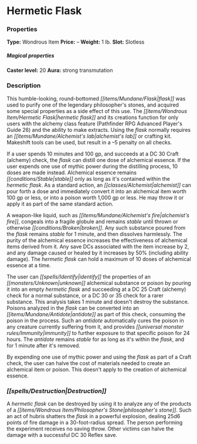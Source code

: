 ﻿---
Title: "Hermetic Flask"
Type: "Wondrous Item"
Price: "–"
Weight: "1 lb."
Slot: "Slotless"
Caster level: "20"
Aura: "strong transmutation"
Description: |
  "This humble-looking, round-bottomed flask was used to purify one of the legendary _philosopher's stones_, and acquired some special properties as a side effect of this use. The _hermetic flask_ and its creations function for only users with the alchemy class feature (_Pathfinder RPG Advanced Player's Guide_ 26) and the ability to make extracts. Using the flask normally requires an alchemist's lab or crafting kit. Makeshift tools can be used, but result in a –5 penalty on all checks.
  If a user spends 10 minutes and 100 gp, and succeeds at a DC 30 Craft (alchemy) check, the flask can distill one dose of alchemical essence. If the user expends one use of mythic power during the distilling process, 10 doses are made instead. Alchemical essence remains stable only as long as it's contained within the _hermetic flask_. As a standard action, an alchemist can pour forth a dose and immediately convert it into an alchemical item worth 100 gp or less, or into a poison worth 1,000 gp or less. He may throw it or apply it as part of the same standard action.
  A weapon-like liquid, such as alchemist's fire, congeals into a fragile globule and remains stable until thrown or otherwise broken. Any such substance poured from the flask remains stable for 1 minute, and then dissolves harmlessly. The purity of the alchemical essence increases the effectiveness of alchemical items derived from it. Any save DCs associated with the item increase by 2, and any damage caused or healed by it increases by 50% (including ability damage). The _hermetic flask_ can hold a maximum of 10 doses of alchemical essence at a time.
  The user can identify the properties of an unknown alchemical substance or poison by pouring it into an empty _hermetic flask_ and succeeding at a DC 25 Craft (alchemy) check for a normal substance, or a DC 30 or 35 check for a rarer substance. This analysis takes 1 minute and doesn't destroy the substance. Poisons analyzed in the flask can be converted into an antidote as part of this check, consuming the poison in the process. Such an antidote automatically cures the poison in any creature currently suffering from it, and provides immunity to further exposure to that specific poison for 24 hours. The antidote remains stable for as long as it's within the flask, and for 1 minute after it's removed.
  By expending one use of mythic power and using the flask as part of a Craft check, the user can halve the cost of materials needed to create an alchemical item or poison. This doesn't apply to the creation of alchemical essence."
Destruction: |
  "A _hermetic flask_ can be destroyed by using it to analyze any of the products of a _philosopher's stone_. Such an act of hubris shatters the flask in a powerful explosion, dealing 25d6 points of fire damage in a 30-foot-radius spread. The person performing the experiment receives no saving throw. Other victims can halve the damage with a successful DC 30 Reflex save."
Sources: "['Mythic Adventures']"
---

# Hermetic Flask

### Properties

**Type:** Wondrous Item **Price:** – **Weight:** 1 lb. **Slot:** Slotless

##### Magical properties

**Caster level:** 20 **Aura:** strong transmutation

### Description

This humble-looking, round-bottomed _[[items/Mundane/Flask|flask]]_ was used to purify one of the legendary philosopher's stones, and acquired some special properties as a side effect of this use. The _[[items/Wondrous Item/Hermetic Flask|hermetic flask]]_ and its creations function for only users with the alchemy class feature (Pathfinder RPG Advanced Player's Guide 26) and the ability to make extracts. Using the _flask_ normally requires an _[[items/Mundane/Alchemist's lab|alchemist's lab]]_ or crafting kit. Makeshift tools can be used, but result in a –5 penalty on all checks.

If a user spends 10 minutes and 100 gp, and succeeds at a DC 30 Craft (alchemy) check, the _flask_ can distill one dose of alchemical essence. If the user expends one use of mythic power during the distilling process, 10 doses are made instead. Alchemical essence remains _[[conditions/Stable|stable]]_ only as long as it's contained within the _hermetic flask_. As a standard action, an _[[classes/Alchemist|alchemist]]_ can pour forth a dose and immediately convert it into an alchemical item worth 100 gp or less, or into a poison worth 1,000 gp or less. He may throw it or apply it as part of the same standard action.

A weapon-like liquid, such as _[[items/Mundane/Alchemist's fire|alchemist's fire]]_, congeals into a fragile globule and remains _stable_ until thrown or otherwise _[[conditions/Broken|broken]]_. Any such substance poured from the _flask_ remains _stable_ for 1 minute, and then dissolves harmlessly. The purity of the alchemical essence increases the effectiveness of alchemical items derived from it. Any save DCs associated with the item increase by 2, and any damage caused or healed by it increases by 50% (including ability damage). The _hermetic flask_ can hold a maximum of 10 doses of alchemical essence at a time.

The user can _[[spells/Identify|identify]]_ the properties of an _[[monsters/Unknown|unknown]]_ alchemical substance or poison by pouring it into an empty _hermetic flask_ and succeeding at a DC 25 Craft (alchemy) check for a normal substance, or a DC 30 or 35 check for a rarer substance. This analysis takes 1 minute and doesn't destroy the substance. Poisons analyzed in the _flask_ can be converted into an _[[items/Mundane/Antidote|antidote]]_ as part of this check, consuming the poison in the process. Such an _antidote_ automatically cures the poison in any creature currently suffering from it, and provides _[[universal monster rules/Immunity|immunity]]_ to further exposure to that specific poison for 24 hours. The _antidote_ remains _stable_ for as long as it's within the _flask_, and for 1 minute after it's removed.

By expending one use of mythic power and using the _flask_ as part of a Craft check, the user can halve the cost of materials needed to create an alchemical item or poison. This doesn't apply to the creation of alchemical essence.

### _[[spells/Destruction|Destruction]]_

A _hermetic flask_ can be destroyed by using it to analyze any of the products of a _[[items/Wondrous Item/Philosopher's Stone|philosopher's stone]]_. Such an act of hubris shatters the _flask_ in a powerful explosion, dealing 25d6 points of fire damage in a 30-foot-radius spread. The person performing the experiment receives no saving throw. Other victims can halve the damage with a successful DC 30 Reflex save.

